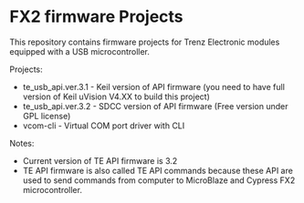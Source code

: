 # FX2 firmware Projects
This repository contains firmware projects for
Trenz Electronic modules equipped with a USB microcontroller.

Projects:
* te_usb_api.ver.3.1 - Keil version of API firmware (you need to have full version of Keil uVision V4.XX to build this project)
* te_usb_api.ver.3.2 - SDCC version of API firmware (Free version under GPL license)
* vcom-cli - Virtual COM port driver with CLI

Notes:
* Current version of TE API firmware is 3.2
* TE API firmware is also called TE API commands because these API are used to send commands from computer to MicroBlaze and Cypress FX2 microcontroller.  
